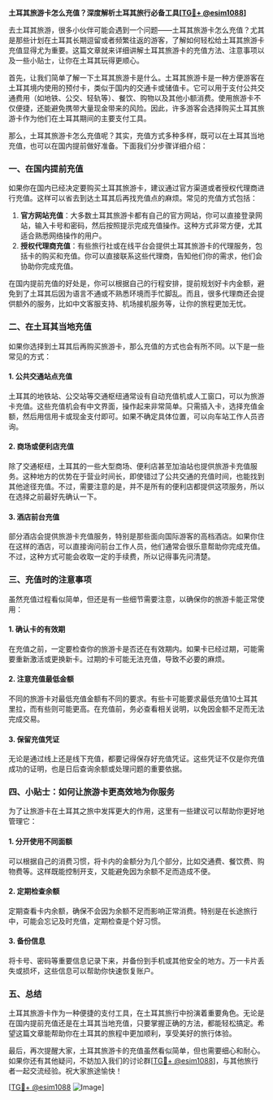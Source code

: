 **土耳其旅游卡怎么充值？深度解析土耳其旅行必备工具[[TG💪+ @esim1088](https://t.me/s/esim1088)]**

去土耳其旅游，很多小伙伴可能会遇到一个问题——土耳其旅游卡怎么充值？尤其是那些计划在土耳其长期逗留或者频繁往返的游客，了解如何轻松给土耳其旅游卡充值显得尤为重要。这篇文章就来详细讲解土耳其旅游卡的充值方法、注意事项以及一些小贴士，让你在土耳其玩得更顺心。

首先，让我们简单了解一下土耳其旅游卡是什么。土耳其旅游卡是一种方便游客在土耳其境内使用的预付卡，类似于国内的交通卡或储值卡。它可以用于支付公共交通费用（如地铁、公交、轻轨等）、餐饮、购物以及其他小额消费。使用旅游卡不仅便捷，还能避免携带大量现金带来的风险。因此，许多游客会选择购买土耳其旅游卡作为他们在土耳其期间的主要支付工具。

那么，土耳其旅游卡怎么充值呢？其实，充值方式多种多样，既可以在土耳其当地充值，也可以在国内提前做好准备。下面我们分步骤详细介绍：

### **一、在国内提前充值**
如果你在国内已经决定要购买土耳其旅游卡，建议通过官方渠道或者授权代理商进行充值。这样可以省去到达土耳其后再找充值点的麻烦。常见的充值方式包括：
1. **官方网站充值**：大多数土耳其旅游卡都有自己的官方网站，你可以直接登录网站，输入卡号和密码，然后按照提示完成充值操作。这种方式非常方便，尤其适合熟悉网络操作的用户。
2. **授权代理商充值**：有些旅行社或在线平台会提供土耳其旅游卡的代理服务，包括卡的购买和充值。你可以直接联系这些代理商，告知他们你的需求，他们会协助你完成充值。

在国内提前充值的好处是，你可以根据自己的行程安排，提前规划好卡内金额，避免到了土耳其后因为语言不通或不熟悉环境而手忙脚乱。而且，很多代理商还会提供额外的服务，比如中文客服支持、机场接机服务等，让你的旅程更加无忧。

### **二、在土耳其当地充值**
如果你选择到土耳其后再购买旅游卡，那么充值的方式也会有所不同。以下是一些常见的方式：

#### **1. 公共交通站点充值**
土耳其的地铁站、公交站等交通枢纽通常设有自动充值机或人工窗口，可以为旅游卡充值。这些充值机会有中文界面，操作起来非常简单。只需插入卡，选择充值金额，然后用信用卡或现金支付即可。如果不确定具体位置，可以向车站工作人员咨询。

#### **2. 商场或便利店充值**
除了交通枢纽，土耳其的一些大型商场、便利店甚至加油站也提供旅游卡充值服务。这种地方的优势在于营业时间长，即使错过了公共交通的充值时间，也能找到其他途径充值。不过，需要注意的是，并不是所有的便利店都提供这项服务，所以在选择之前最好先确认一下。

#### **3. 酒店前台充值**
部分酒店会提供旅游卡充值服务，特别是那些面向国际游客的高档酒店。如果你住在这样的酒店，可以直接询问前台工作人员，他们通常会很乐意帮助你完成充值。不过，这种方式可能会收取一定的手续费，所以记得事先问清楚。

### **三、充值时的注意事项**
虽然充值过程看似简单，但还是有一些细节需要注意，以确保你的旅游卡能正常使用：

#### **1. 确认卡的有效期**
在充值之前，一定要检查你的旅游卡是否还在有效期内。如果卡已经过期，可能需要重新激活或更换新卡。过期的卡可能无法充值，导致不必要的麻烦。

#### **2. 注意充值最低金额**
不同的旅游卡对最低充值金额有不同的要求。有些卡可能要求最低充值10土耳其里拉，而有些则可能更高。在充值前，务必查看相关说明，以免因金额不足而无法完成交易。

#### **3. 保留充值凭证**
无论是通过线上还是线下充值，都要记得保存好充值凭证。这些凭证不仅是你充值成功的证明，也是日后查询余额或处理问题的重要依据。

### **四、小贴士：如何让旅游卡更高效地为你服务**
为了让旅游卡在土耳其之旅中发挥更大的作用，这里有一些建议可以帮助你更好地管理它：

#### **1. 分开使用不同面额**
可以根据自己的消费习惯，将卡内的金额分为几个部分，比如交通费、餐饮费、购物费等。这样既能控制开支，又能避免因为余额不足而造成不便。

#### **2. 定期检查余额**
定期查看卡内余额，确保不会因为余额不足而影响正常消费。特别是在长途旅行中，可能会忘记及时充值，定期检查是个好习惯。

#### **3. 备份信息**
将卡号、密码等重要信息记录下来，并备份到手机或其他安全的地方。万一卡片丢失或损坏，这些信息可以帮助你快速恢复账户。

### **五、总结**
土耳其旅游卡作为一种便捷的支付工具，在土耳其旅行中扮演着重要角色。无论是在国内提前充值还是在土耳其当地充值，只要掌握正确的方法，都能轻松搞定。希望这篇文章能帮助你在土耳其的旅程中更加顺利，享受美好的旅行体验。

最后，再次提醒大家，土耳其旅游卡的充值虽然看似简单，但也需要细心和耐心。如果你还有其他疑问，不妨加入我们的讨论群[[TG💪+ @esim1088](https://t.me/s/esim1088)]，与其他旅行者一起交流经验。祝大家旅途愉快！

[[TG💪+ @esim1088](https://t.me/s/esim1088) ![Image](https://i.postimg.cc/4NQfJmqS/Snipaste-2025-05-13-00-14-12.png)]